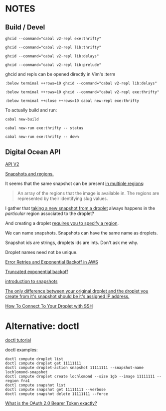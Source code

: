 # NOTES

## Build / Devel

    ghcid --command="cabal v2-repl exe:thrifty"

    ghcid --command="cabal v2-repl lib:thrifty"

    ghcid --command="cabal v2-repl lib:delays"

    ghcid --command="cabal v2-repl lib:prelude"

ghcid and repls can be opened directly in Vim's :term

    :below terminal ++rows=10 ghcid --command="cabal v2-repl lib:delays"

    :below terminal ++rows=10 ghcid --command="cabal v2-repl exe:thrifty"

    :below terminal ++close ++rows=10 cabal new-repl exe:thrifty
 
To actually build and run:

    cabal new-build

    cabal new-run exe:thrifty -- status

    cabal new-run exe:thrifty -- down

## Digital Ocean API

[API V2](https://developers.digitalocean.com/documentation/v2/)

[Snapshots and regions.](https://www.digitalocean.com/community/tutorials/how-to-migrate-digitalocean-droplets-using-snapshots#step-2-%E2%80%94-adding-the-snapshot-to-new-region-(optional))

It seems that the same snapshot can be present [in multiple regions](https://developers.digitalocean.com/documentation/v2/#list-all-droplet-snapshots):

> An array of the regions that the image is available in. The regions are
> represented by their identifying slug values.

I gather that [taking a new snapshot from a
droplet](https://developers.digitalocean.com/documentation/v2/#snapshot-a-droplet)
always happens in the *particular* region associated to the droplet?

And creating a droplet [requires you to specify a region](https://developers.digitalocean.com/documentation/v2/#create-a-new-droplet).

We can name snapshots. Snapshots can have the same name as droplets.

Snapshot ids are strings, droplets ids are ints. Don't ask me why.

Droplet names need not be unique.

[Error Retries and Exponential Backoff in AWS](https://docs.aws.amazon.com/general/latest/gr/api-retries.html)

[Truncated exponential backoff](https://cloud.google.com/storage/docs/exponential-backoff)

[introduction to snapshots](https://www.digitalocean.com/community/tutorials/an-introduction-to-digitalocean-snapshots)

[The only difference between your original droplet and the droplet you create from it's snapshot should be it's assigned IP address.](https://www.digitalocean.com/community/questions/snapshot-and-re-creating-a-server-from-it)

[How To Connect To Your Droplet with SSH](https://www.digitalocean.com/community/tutorials/how-to-connect-to-your-droplet-with-ssh)

# Alternative: doctl


[doctl tutorial](https://www.digitalocean.com/community/tutorials/how-to-use-doctl-the-official-digitalocean-command-line-client)

doctl examples:

    doctl compute droplet list
    doctl compute droplet get 11111111
    doctl compute droplet-action snapshot 11111111 --snapshot-name lochlomond-snapshot
    doctl compute droplet create lochlomond --size 1gb --image 11111111 --region fra1
    doctl compute snapshot list
    doctl compute snapshot get 11111111 --verbose
    doctl compute snapshot delete 11111111 --force

[What is the OAuth 2.0 Bearer Token exactly?](https://stackoverflow.com/questions/25838183/what-is-the-oauth-2-0-bearer-token-exactly/25843058)


